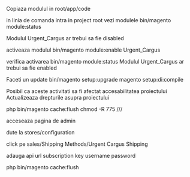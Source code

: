 Copiaza modulul in root/app/code

in linia de comanda intra in project root
vezi modulele 
bin/magento module:status

Modulul Urgent_Cargus ar trebui sa fie disabled



activeaza modulul
bin/magento module:enable Urgent_Cargus

verifica activarea
bin/magento module:status
Modulul Urgent_Cargus ar trebui sa fie enabled


Faceti un update
bin/magento setup:upgrade
magento setup:di:compile

Posibil ca aceste activitati sa fi afectat accesabilitatea proiectului
Actualizeaza drepturile asupra proiectului

php bin/magento cache:flush
chmod -R 775 /<path>/<to>/<root>

[comment]: <> (chown -R apache: /<path>/<to>/<root>)

acceseaza pagina de admin

dute la stores/configuration

click pe sales/Shipping Methods/Urgent Cargus Shipping

adauga 
api url
subscription key
username
password

php bin/magento cache:flush

